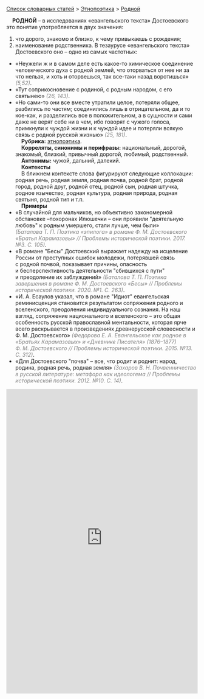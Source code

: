 <style>
st { color: Gray;
  font-style: italic;}
</style>

[Список словарных статей](https://thesaurus-dostoevsky.github.io/Thesaurus/) > [Этнопоэтика](ethnopoe.md) > [Родной](родной.md) 

&nbsp;&nbsp;&nbsp;&nbsp;**РОДНОЙ** – в исследованиях «евангельского текста» Достоевского это понятие употребляется в двух значения:
1) что дорого, знакомо и близко, к чему привыкаешь с рождения;
2) наименование родственника. В тезаурусе «евангельского текста» Достоевского оно – одно из самых частотных:
* «Неужели ж и в самом деле есть какое-то химическое соединение человеческого духа с родной землей, что оторваться от нее ни за что нельзя, и хоть и оторвешься, так все-таки назад воротишься» <st>(5,52)</st>.
* «Тут соприкосновение с родиной,  с родным народом,  с его святынею» <st>(26, 143)</st>.
* «Но сами-то они все вместе утратили целое, потеряли общее, разбились по частям; соединились лишь в отрицательном, да и то кое-как, и разделились все в положительном, а в сущности и сами даже не верят себе ни в чем, ибо говорят с чужого голоса, примкнули к чуждой жизни и к чуждой идее и потеряли всякую связь с родной русской жизнью» <st>(25, 181)</st>.  
&nbsp;&nbsp;&nbsp;&nbsp;**Рубрика:** [этнопоэтика](ethnopoe.md).  
&nbsp;&nbsp;&nbsp;&nbsp;**Корреляты, синонимы и перифразы:** национальный, дорогой, знакомый, близкий, привычный дорогой, любимый, родственный.  
&nbsp;&nbsp;&nbsp;&nbsp;**Антонимы:** чужой, дальний, далекий.  
&nbsp;&nbsp;&nbsp;&nbsp;**Контексты**  
&nbsp;&nbsp;&nbsp;&nbsp;В ближнем контексте слова фигурируют следующие коллокации: родная речь, родная земля, родная почва, родной брат, родной город, родной друг, родной отец, родной сын, родная штучка, родное язычество, родная культура, родная природа, родная святыня, родной тип и т.п.  <br>
&nbsp;&nbsp;&nbsp;&nbsp;**Примеры**  
* «В случайной для мальчиков, но объективно закономерной обстановке –похоронах Илюшечки – они проявили "деятельную любовь" к родным умершего, стали лучше, чем были» <st>(Баталова Т. П. Поэтика «эпилога» в романе Ф. М. Достоевского «Братья Карамазовы» // Проблемы исторической поэтики. 2017. №3. С. 105)</st>.
* «В романе "Бесы" Достоевский выражает надежду на исцеление России от преступных ошибок молодежи, потерявшей связь с родной почвой, показывает причины, опасность и бесперспективность деятельности "сбившихся с пути" и преодоление их заблуждений» <st>(Баталова Т. П. Поэтика завершения в романе Ф. М. Достоевского «Бесы» // Проблемы исторической поэтики. 2020. №1. С. 263)</st>.
* «И. А. Есаулов указал, что в романе "Идиот" евангельская реминисценция становится результатом сопряжения родного и вселенского, преодоления индивидуального сознания. На наш взгляд, сопряжение национального и вселенского – это общая особенность русской православной ментальности, которая ярче всего раскрывается в произведениях древнерусской словесности и Ф. М. Достоевского» <st>(Федорова Е. А. Евангельское как родное в «Братьях Карамазовых» и «Дневнике Писателя» (1876–1877) Ф. М. Достоевского // Проблемы исторической поэтики. 2015. №13. С. 312)</st>.
* «Для Достоевского "почва" – все, что родит и роднит: народ, родина, родная речь, родная земля» <st>(Захаров В. Н. Почвенничество в русской литературе: метафора как идеологема // Проблемы исторической поэтики. 2012. №10. С. 14)</st>.

<iframe src="https://thesaurus-dostoevsky.github.io/nk/родной.html" style="border:0px;width:100%;height:800px" allowfullscreen="true" webkitallowfullscreen="true" mozallowfullscreen="true">
